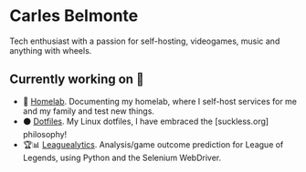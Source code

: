 # Carles Belmonte
Tech enthusiast with a passion for self-hosting, videogames, music and anything with wheels.
<!--
**crlxs/crlxs** is a ✨ _special_ ✨ repository because its `README.md` (this file) appears on your GitHub profile.

Here are some ideas to get you started:

- 🔭 I’m currently working on ...
- 🌱 I’m currently learning ...
- 👯 I’m looking to collaborate on ...
- 🤔 I’m looking for help with ...
- 💬 Ask me about ...
- 📫 How to reach me: ...
- 😄 Pronouns: ...
- ⚡ Fun fact: ...
-->


## Currently working on 💽
- 💾 [Homelab](https://github.com/crlxs/homelab). Documenting my homelab, where I self-host services for me and my family and test new things.
- ⚫ [Dotfiles](https://github.com/crlxs/dotfiles). My Linux dotfiles, I have embraced the [suckless.org] philosophy!
- 🏆📊 [Leaguealytics](https://github.com/crlxs/leaguealytics). Analysis/game outcome prediction for League of Legends, using Python and the Selenium WebDriver.

